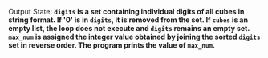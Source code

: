 Output State: **`digits` is a set containing individual digits of all cubes in string format. If '0' is in `digits`, it is removed from the set. If `cubes` is an empty list, the loop does not execute and `digits` remains an empty set. `max_num` is assigned the integer value obtained by joining the sorted `digits` set in reverse order. The program prints the value of `max_num`.**